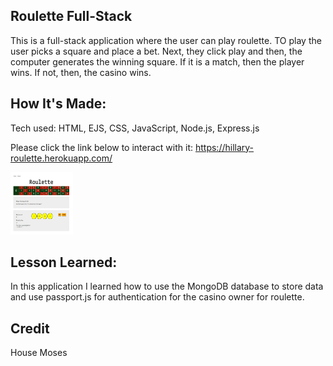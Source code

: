 ## Roulette Full-Stack

This is a full-stack application where the user can play roulette. TO play the user picks a square and place a bet. Next, they click play and then, the computer generates the winning square. If it is a match, then the player wins. If not, then, the casino wins.  

## How It's Made:
Tech used: HTML, EJS, CSS, JavaScript, Node.js, Express.js


Please click the link below to interact with it:
https://hillary-roulette.herokuapp.com/

<img src="public/img/roulette1.PNG" alt="roulette" style="height: 100px; width:100px;"/>

## Lesson Learned:

In this application I learned how to use the MongoDB database to store data and use passport.js for authentication for the casino owner for roulette.

## Credit
House Moses
